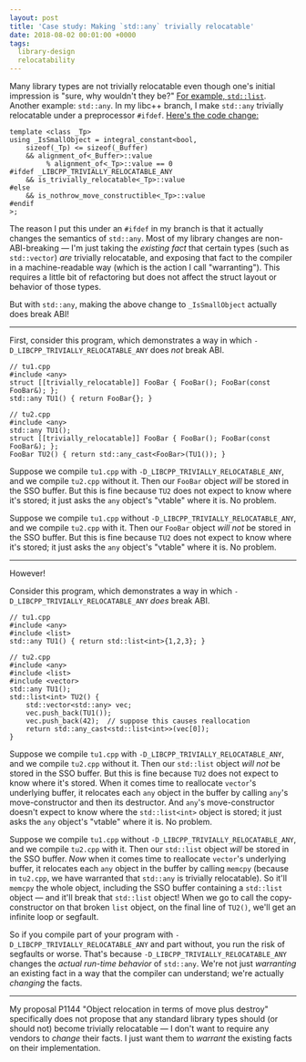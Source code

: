 ```yaml
---
layout: post
title: 'Case study: Making `std::any` trivially relocatable'
date: 2018-08-02 00:01:00 +0000
tags:
  library-design
  relocatability
---
```


Many library types are not trivially relocatable even though one's initial impression
is "sure, why wouldn't they be?" [For example, `std::list`](https://github.com/facebook/folly/issues/889).
Another example: `std::any`. In my libc++ branch, I make `std::any` trivially relocatable
under a preprocessor `#ifdef`. [Here's the code change:](https://github.com/Quuxplusone/libcxx/blob/83c5b7b/include/any#L137-L147)

    template <class _Tp>
    using _IsSmallObject = integral_constant<bool,
        sizeof(_Tp) <= sizeof(_Buffer)
        && alignment_of<_Buffer>::value
             % alignment_of<_Tp>::value == 0
    #ifdef _LIBCPP_TRIVIALLY_RELOCATABLE_ANY
        && is_trivially_relocatable<_Tp>::value
    #else
        && is_nothrow_move_constructible<_Tp>::value
    #endif
    >;

The reason I put this under an `#ifdef` in my branch is that it actually changes the semantics of `std::any`.
Most of my library changes are non-ABI-breaking — I'm just taking the *existing fact* that certain types
(such as `std::vector`) *are* trivially relocatable, and exposing that fact to the compiler in a machine-readable way
(which is the action I call "warranting"). This requires a little bit of refactoring but does not affect the struct
layout or behavior of those types.

But with `std::any`, making the above change to `_IsSmallObject` actually does break ABI!

----

First, consider this program, which demonstrates a way in which `-D_LIBCPP_TRIVIALLY_RELOCATABLE_ANY` does *not* break ABI.

    // tu1.cpp
    #include <any>
    struct [[trivially_relocatable]] FooBar { FooBar(); FooBar(const FooBar&); };
    std::any TU1() { return FooBar{}; }

    // tu2.cpp
    #include <any>
    std::any TU1();
    struct [[trivially_relocatable]] FooBar { FooBar(); FooBar(const FooBar&); };
    FooBar TU2() { return std::any_cast<FooBar>(TU1()); }

Suppose we compile `tu1.cpp` with `-D_LIBCPP_TRIVIALLY_RELOCATABLE_ANY`, and we compile `tu2.cpp` without it.
Then our `FooBar` object *will* be stored in the SSO buffer. But this is fine because `TU2` does not expect to
know where it's stored; it just asks the `any` object's "vtable" where it is. No problem.

Suppose we compile `tu1.cpp` without `-D_LIBCPP_TRIVIALLY_RELOCATABLE_ANY`, and we compile `tu2.cpp` with it.
Then our `FooBar` object *will not* be stored in the SSO buffer. But this is fine because `TU2` does not expect to
know where it's stored; it just asks the `any` object's "vtable" where it is. No problem.

----

However!

Consider this program, which demonstrates a way in which `-D_LIBCPP_TRIVIALLY_RELOCATABLE_ANY` *does* break ABI.

    // tu1.cpp
    #include <any>
    #include <list>
    std::any TU1() { return std::list<int>{1,2,3}; }

    // tu2.cpp
    #include <any>
    #include <list>
    #include <vector>
    std::any TU1();
    std::list<int> TU2() {
        std::vector<std::any> vec;
        vec.push_back(TU1());
        vec.push_back(42);  // suppose this causes reallocation
        return std::any_cast<std::list<int>>(vec[0]);
    }

Suppose we compile `tu1.cpp` with `-D_LIBCPP_TRIVIALLY_RELOCATABLE_ANY`, and we compile `tu2.cpp` without it.
Then our `std::list` object *will not* be stored in the SSO buffer. But this is fine because `TU2` does not expect to
know where it's stored. When it comes time to reallocate `vector`'s underlying buffer, it relocates each `any`
object in the buffer by calling `any`'s move-constructor and then its destructor. And `any`'s move-constructor
doesn't expect to know where the `std::list<int>` object is stored; it just asks the `any` object's "vtable"
where it is. No problem.

Suppose we compile `tu1.cpp` without `-D_LIBCPP_TRIVIALLY_RELOCATABLE_ANY`, and we compile `tu2.cpp` with it.
Then our `std::list` object *will* be stored in the SSO buffer. *Now* when it comes time to reallocate `vector`'s
underlying buffer, it relocates each `any` object in the buffer by calling `memcpy` (because in `tu2.cpp`, we
have warranted that `std::any` is trivially relocatable). So it'll `memcpy` the whole object, including the SSO buffer
containing a `std::list` object — and it'll break that `std::list` object! When we go to call the copy-constructor
on that broken `list` object, on the final line of `TU2()`, we'll get an infinite loop or segfault.

So if you compile part of your program with `-D_LIBCPP_TRIVIALLY_RELOCATABLE_ANY` and part without, you run the risk
of segfaults or worse. That's because `-D_LIBCPP_TRIVIALLY_RELOCATABLE_ANY` changes the *actual run-time behavior*
of `std::any`. We're not just *warranting* an existing fact in a way that the compiler can understand; we're actually
*changing* the facts.

----

My proposal P1144 "Object relocation in terms of move plus destroy" specifically does not propose that any standard
library types should (or should not) become trivially relocatable — I don't want to require any vendors to *change*
their facts. I just want them to *warrant* the existing facts on their implementation.
